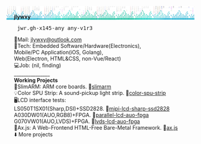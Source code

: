 <img src="jwr-banner-gh.png" style="background:none; border:none; box-shadow:none; margin:-20px;"></img>
<b>jlywxy</b><br><pre>                jwr.gh-x145-any_any-v1r3</pre>
📧Mail: jlywxy@outlook.com<br>
🔨Tech: Embedded Software/Hardware(Electronics), <br>
        Mobile/PC Application(iOS, Golang), <br>
        Web(Electron, HTML&CSS, non-Vue/React)<br>
💻Job: (nil, finding)<br>
_______________<br>
<b>Working Projects</b><br>
🌰SlimARM: ARM core boards. 🔗<a href="//github.com/jlywxy/slimarm">slimarm</a><br>
💡Color SPU Strip: A sound-pickup light strip. 🔗<a href="//github.com/jlywxy/color-spu-strip">color-spu-strip</a><br>
🖥LCD interface tests:<br>
LS050T1SX01(Sharp,DSI)+SSD2828. 🔗<a href="//github.com/jlywxy/mipi-lcd-sharp-ssd2828">mipi-lcd-sharp-ssd2828</a><br>
A030DW01(AUO,RGB8)+FPGA. 🔗<a href="//github.com/jlywxy/parallel-lcd-auo-fpga">parallel-lcd-auo-fpga</a><br>
G070VW01(AUO,LVDS)+FPGA. 🔗<a href="//github.com/jlywxy/lvds-lcd-auo-fpga">lvds-lcd-auo-fpga</a><br>
📝Ax.js: A Web-Frontend HTML-Free Bare-Metal Framework. 🔗<a href="//github.com/jlywxy/ax.js">ax.js</a><br>
⬇️ More projects
